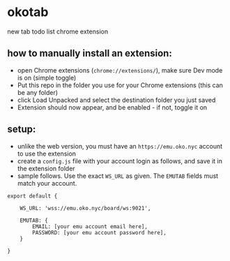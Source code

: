 # okotab
new tab todo list chrome extension

## how to manually install an extension:
- open Chrome extensions (`chrome://extensions/`), make sure Dev mode is on (simple toggle)
- Put this repo in the folder you use for your Chrome extensions (this can be any folder)
- click Load Unpacked and select the destination folder you just saved
- Extension should now appear, and be enabled - if not, toggle it on

## setup:

- unlike the web version, you must have an `https://emu.oko.nyc` account to use the extension
- create a `config.js` file with your account login as follows, and save it in the extension folder
- sample follows.  Use the exact `WS_URL` as given.  The `EMUTAB` fields must match your account.
```
export default {

	WS_URL: 'wss://emu.oko.nyc/board/ws:9021',

	EMUTAB: {
		EMAIL: [your emu account email here],
		PASSWORD: [your emu account password here],
	}

}

```
